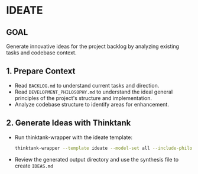 # IDEATE

## GOAL
Generate innovative ideas for the project backlog by analyzing existing tasks and codebase context.

## 1. Prepare Context
- Read `BACKLOG.md` to understand current tasks and direction.
- Read `DEVELOPMENT_PHILOSOPHY.md` to understand the ideal general principles of the project's structure and implementation.
- Analyze codebase structure to identify areas for enhancement.

## 2. Generate Ideas with Thinktank
- Run thinktank-wrapper with the ideate template:
  ```bash
  thinktank-wrapper --template ideate --model-set all --include-philosophy --include-glance ./
  ```
- Review the generated output directory and use the synthesis file to create `IDEAS.md`